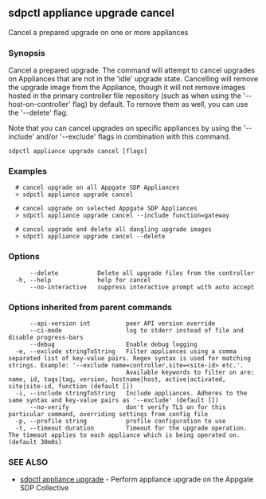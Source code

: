 ## sdpctl appliance upgrade cancel

Cancel a prepared upgrade on one or more appliances

### Synopsis

Cancel a prepared upgrade. The command will attempt to cancel upgrades on
Appliances that are not in the 'idle' upgrade state. Cancelling will remove the
upgrade image from the Appliance, though it will not remove images hosted in the primary
controller file repository (such as when using the '--host-on-controller' flag) by default.
To remove them as well, you can use the '--delete' flag.

Note that you can cancel upgrades on specific appliances by using the '--include' and/or
'--exclude' flags in combination with this command.

```
sdpctl appliance upgrade cancel [flags]
```

### Examples

```
  # cancel upgrade on all Appgate SDP Appliances
  > sdpctl appliance upgrade cancel

  # cancel upgrade on selected Appgate SDP Appliances
  > sdpctl appliance upgrade cancel --include function=gateway

  # cancel upgrade and delete all dangling upgrade images
  > sdpctl appliance upgrade cancel --delete
```

### Options

```
      --delete           Delete all upgrade files from the controller
  -h, --help             help for cancel
      --no-interactive   suppress interactive prompt with auto accept
```

### Options inherited from parent commands

```
      --api-version int          peer API version override
      --ci-mode                  log to stderr instead of file and disable progress-bars
      --debug                    Enable debug logging
  -e, --exclude stringToString   Filter appliances using a comma separated list of key-value pairs. Regex syntax is used for matching strings. Example: '--exclude name=controller,site=<site-id> etc.'.
                                 Available keywords to filter on are: name, id, tags|tag, version, hostname|host, active|activated, site|site-id, function (default [])
  -i, --include stringToString   Include appliances. Adheres to the same syntax and key-value pairs as '--exclude' (default [])
      --no-verify                don't verify TLS on for this particular command, overriding settings from config file
  -p, --profile string           profile configuration to use
  -t, --timeout duration         Timeout for the upgrade operation. The timeout applies to each appliance which is being operated on. (default 30m0s)
```

### SEE ALSO

* [sdpctl appliance upgrade](sdpctl_appliance_upgrade.md)	 - Perform appliance upgrade on the Appgate SDP Collective

